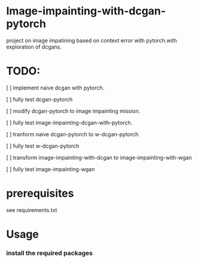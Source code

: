 # Image-impainting-with-dcgan-pytorch
project on image impatining based on context error with pytorch.with exploration of dcgans.

# TODO:

[ ] implement naive dcgan with pytorch.

[ ] fully test dcgan-pytorch

[ ] modify dcgan-pytorch to image impainting mission.

[ ] fully test image-impainting-dcgan-with-pytorch.

[ ] tranform naive dcgan-pytorch to w-dcgan-pytorch

[ ] fully test w-dcgan-pytorch

[ ] transform image-impainting-with-dcgan to image-impainting-with-wgan

[ ] fully test image-impainting-wgan

# prerequisites
see requirements.txt

# Usage
### install the required packages
